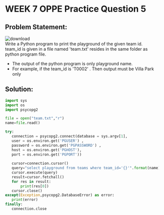 # WEEK 7 OPPE Practice Question 5
## Problem Statement:
![download](https://user-images.githubusercontent.com/94922914/234215830-b06e741a-157f-4f45-8087-283e671023bd.png)</br>
Write a Python program to print the playground of the given team id. team_id is given in a file named 'team.txt' resides in the same folder as python program file.
- The output of the python program is only playground name.
- For example, if the team_id is 'T0002' . Then output must be Villa Park only
  
 ## Solution:
 ```python 
import sys
import os
import psycopg2

file = open("team.txt","r")
name=file.read()

try:
    connection = psycopg2.connect(database = sys.argv[1],
    user = os.environ.get('PGUSER') ,
    password = os.environ.get('PGPASSWORD') ,
    host = os.environ.get('PGHOST'),
    port = os.environ.get('PGPORT'))
    
    cursor=connection.cursor()
    query="select playground from teams where team_id='{}'".format(name)
    cursor.execute(query)
    result=cursor.fetchall()
    for res in result:
        print(res[0])
    cursor.close()
except(Exception,psycopg2.DatabaseError) as error:
    print(error)
finally:
    connection.close
```
